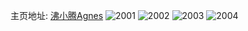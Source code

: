 主页地址: [沸小腾Agnes](https://weibo.com/u/2657309975) 
![2001](https://wx4.sinaimg.cn/mw2000/9e635517ly1g4bgp60rczj20vc15stqr.jpg) 
![2002](https://wx4.sinaimg.cn/mw2000/9e635517ly1g4aernnzqgj20p00f1n3p.jpg) 
![2003](https://wx4.sinaimg.cn/mw2000/9e635517ly1g4aerjauesj20jr0p0gsf.jpg) 
![2004](https://wx4.sinaimg.cn/mw2000/9e635517ly1g4aeqi3ibrj20rs1qiqp2.jpg) 
